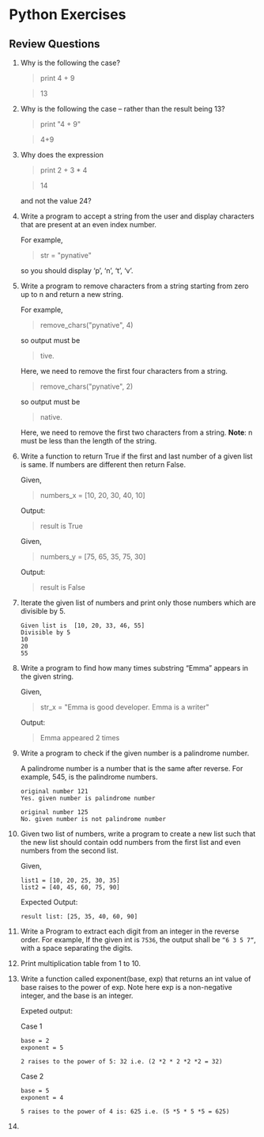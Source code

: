 # Python Exercises
## Review Questions
1. Why is the following the case?
    > print 4 + 9 

    > 13

2. Why is the following the case – rather than the result being 13?
    > print "4 + 9" 

    > 4+9

3. Why does the expression 
    > print 2 + 3 * 4 

    > 14 
    
    and not the value 24?

4. Write a program to accept a string from the user and display characters that are present at an even index number.

    For example, 
    > str = "pynative" 
    
    so you should display ‘p’, ‘n’, ‘t’, ‘v’.

5. Write a program to remove characters from a string starting from zero up to n and return a new string.

    For example,

    > remove_chars("pynative", 4) 
    
    so output must be
    > tive. 
    
    Here, we need to remove the first four characters from a string.

    > remove_chars("pynative", 2) 
    
    so output must be 
    > native. 
    
    Here, we need to remove the first two characters from a string.
    **Note**: n must be less than the length of the string.

6. Write a function to return True if the first and last number of a given list is same. If numbers are different then return False.
    
    Given,
    > numbers_x = [10, 20, 30, 40, 10]

    Output:
    > result is True



    Given, 
    > numbers_y = [75, 65, 35, 75, 30]

    Output:
    > result is False

7. Iterate the given list of numbers and print only those numbers which are divisible by 5.
    ```
    Given list is  [10, 20, 33, 46, 55]
    Divisible by 5
    10
    20
    55
    ```

8. Write a program to find how many times substring “Emma” appears in the given string.

    Given, 
    > str_x = "Emma is good developer. Emma is a writer"
    
    Output:
    > Emma appeared 2 times

9. Write a program to check if the given number is a palindrome number.

    A palindrome number is a number that is the same after reverse. For example, 545, is the palindrome numbers.

    ```
    original number 121
    Yes. given number is palindrome number

    original number 125
    No. given number is not palindrome number
    ```
    
10. Given two list of numbers, write a program to create a new list such that the new list should contain odd numbers from the first list and even numbers from the second list.

    Given,

    ```
    list1 = [10, 20, 25, 30, 35]
    list2 = [40, 45, 60, 75, 90]
    ```

    Expected Output:

    ```
    result list: [25, 35, 40, 60, 90]
    ```

11.  Write a Program to extract each digit from an integer in the reverse order. For example, If the given int is `7536`, the output shall be `“6 3 5 7“`, with a space separating the digits.

12. Print multiplication table from 1 to 10.

13. Write a function called exponent(base, exp) that returns an int value of base raises to the power of exp. Note here exp is a non-negative integer, and the base is an integer.

    Expeted output:

    Case 1

    ```
    base = 2
    exponent = 5

    2 raises to the power of 5: 32 i.e. (2 *2 * 2 *2 *2 = 32)
    ```

    Case 2

    ```
    base = 5
    exponent = 4

    5 raises to the power of 4 is: 625 i.e. (5 *5 * 5 *5 = 625)   
    ```

14. 